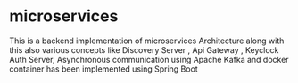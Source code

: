 # microservices
This is a backend implementation of microservices Architecture along with this also various concepts like Discovery Server , Api Gateway , Keyclock Auth Server, Asynchronous  communication using Apache Kafka and docker container has been implemented using Spring Boot 

